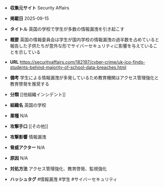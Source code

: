 - **収集元サイト**
Security Affairs

- **掲載日**
2025-09-15

- **タイトル**
英国の学校で学生が多数の情報漏洩を引き起こす

- **概要**
英国の情報委員会は学生が国内学校の情報漏洩の過半数を占めていると報告した子供たちが意外な形でサイバーセキュリティに影響を与えていることを示している

- **URL**
https://securityaffairs.com/182197/cyber-crime/uk-ico-finds-students-behind-majority-of-school-data-breaches.html

- **備考**
学生による情報漏洩が多発しているため教育機関はアクセス管理強化と教育啓発を推奨する

- **分類**
[[他組織インシデント]]

- **組織名**
英国の学校

- **業種**
N/A

- **攻撃手口**
[[その他]]

- **攻撃影響**
情報漏洩

- **脅威アクター**
N/A

- **原因**
N/A

- **対処方法**
アクセス管理強化、教育啓発、監視強化

- **ハッシュタグ**
#情報漏洩 #学生 #サイバーセキュリティ
